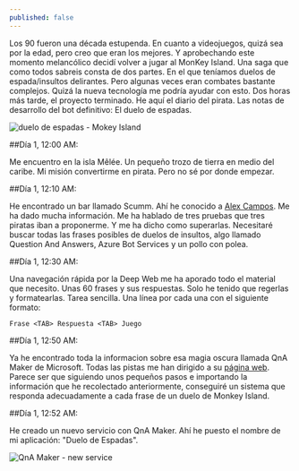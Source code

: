 ```yaml
---
published: false
---
```

Los 90 fueron una década estupenda. En cuanto a videojuegos, quizá sea por la edad, pero creo que eran los mejores. Y aprobechando este momento melancólico decidí volver a jugar al MonKey Island. Una saga que como todos sabreis consta de dos partes. En el que teníamos duelos de espada/insultos delirantes. Pero algunas veces eran combates bastante complejos. Quizá la nueva tecnología me podría ayudar con esto. Dos horas más tarde, el proyecto terminado. He aquí el diario del pirata. Las notas de desarrollo del bot definitivo: El duelo de espadas.<!--break-->

![duelo de espadas - Mokey Island]({{site.baseurl}}/public/uploads/2017/02/monkey-island.png)

##Día 1, 12:00 AM:

Me encuentro en la isla Mêlée. Un pequeño trozo de tierra en medio del caribe. Mi misión convertirme en pirata. Pero no sé por donde empezar.


##Día 1, 12:10 AM:

He encontrado un bar llamado Scumm. Ahí he conocido a [Alex Campos](https://twitter.com/alejacma "Alex Campos"). Me ha dado mucha información. Me ha hablado de tres pruebas que tres piratas iban a proponerme. Y me ha dicho como superarlas. Necesitaré buscar todas las frases posibles de duelos de insultos, algo llamado Question And Answers, Azure Bot Services y un pollo con polea.


##Día 1, 12:30 AM:

Una navegación rápida por la Deep Web me ha aporado todo el material que necesito. Unas 60 frases y sus respuestas. Solo he tenido que regerlas y formatearlas. Tarea sencilla. Una línea por cada una con el siguiente formato: 

```
Frase <TAB> Respuesta <TAB> Juego
```

##Día 1, 12:50 AM:

Ya he encontrado toda la informacion sobre esa magia oscura llamada QnA Maker de Microsoft. Todas las pistas me han dirigido a su [página web](https://qnamaker.ai/ "QnA Maker"). Parece ser que siguiendo unos pequeños pasos e importando la información que he recolectado anteriormente, conseguiré un sistema que responda adecuadamente a cada frase de un duelo de Monkey Island.

##Día 1, 12:52 AM:

He creado un nuevo servicio con QnA Maker. Ahí he puesto el nombre de mi aplicación: "Duelo de Espadas".

![QnA Maker - new service]({{site.baseurl}}/public/uploads/2017/02/qna-create.PNG)